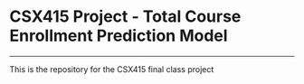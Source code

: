 # CSX415 Project - Total Course Enrollment Prediction Model
---

This is the repository for the CSX415 final class project
